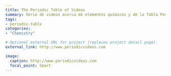 ```yaml
---
title: The Periodic Table of Videos
summary: Serie de vídeos acerca de elementos químicos y de la Tabla Periódica de los elementos.
tags:
- periodic-table
categories: 
- "Chemistry"

# Optional external URL for project (replaces project detail page).
external_link: http://www.periodicvideos.com

image:
  caption: http://www.periodicvideos.com
  focal_point: Smart
---
```

